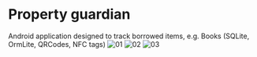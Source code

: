 # Property guardian
Android application designed to track borrowed items, e.g. Books (SQLite, OrmLite, QRCodes, NFC tags)
![01](https://raw.githubusercontent.com/mbychawski/guardian/master/docs/guardian01.png)
![02](https://raw.githubusercontent.com/mbychawski/guardian/master/docs/guardian02.png)
![03](https://raw.githubusercontent.com/mbychawski/guardian/master/docs/guardian03.png)
